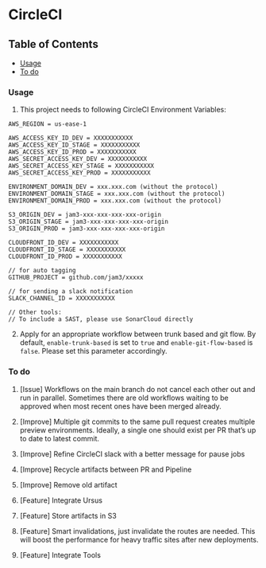 # CircleCI

## Table of Contents

- [Usage](#usage)
- [To do](#to-do)

### Usage

1. This project needs to following CircleCI Environment Variables:

```
AWS_REGION = us-ease-1

AWS_ACCESS_KEY_ID_DEV = XXXXXXXXXXX
AWS_ACCESS_KEY_ID_STAGE = XXXXXXXXXXX
AWS_ACCESS_KEY_ID_PROD = XXXXXXXXXXX
AWS_SECRET_ACCESS_KEY_DEV = XXXXXXXXXXX
AWS_SECRET_ACCESS_KEY_STAGE = XXXXXXXXXXX
AWS_SECRET_ACCESS_KEY_PROD = XXXXXXXXXXX

ENVIRONMENT_DOMAIN_DEV = xxx.xxx.com (without the protocol)
ENVIRONMENT_DOMAIN_STAGE = xxx.xxx.com (without the protocol)
ENVIRONMENT_DOMAIN_PROD = xxx.xxx.com (without the protocol)

S3_ORIGIN_DEV = jam3-xxx-xxx-xxx-xxx-origin
S3_ORIGIN_STAGE = jam3-xxx-xxx-xxx-xxx-origin
S3_ORIGIN_PROD = jam3-xxx-xxx-xxx-xxx-origin

CLOUDFRONT_ID_DEV = XXXXXXXXXXX
CLOUDFRONT_ID_STAGE = XXXXXXXXXXX
CLOUDFRONT_ID_PROD = XXXXXXXXXXX

// for auto tagging
GITHUB_PROJECT = github.com/jam3/xxxxx

// for sending a slack notification
SLACK_CHANNEL_ID = XXXXXXXXXXX

// Other tools:
// To include a SAST, please use SonarCloud directly
```

2. Apply for an appropriate workflow between trunk based and git flow. By default, `enable-trunk-based` is set to `true` and `enable-git-flow-based` is `false`. Please set this parameter accordingly.

### To do

1. [Issue] Workflows on the main branch do not cancel each other out and run in parallel. Sometimes there are old workflows waiting to be approved when most recent ones have been merged already.

2. [Improve] Multiple git commits to the same pull request creates multiple preview environments. Ideally, a single one should exist per PR that’s up to date to latest commit.

3. [Improve] Refine CircleCI slack with a better message for pause jobs

4. [Improve] Recycle artifacts between PR and Pipeline

5. [Improve] Remove old artifact

6. [Feature] Integrate Ursus

7. [Feature] Store artifacts in S3

8. [Feature] Smart invalidations, just invalidate the routes are needed. This will boost the performance for heavy traffic sites after new deployments.

9. [Feature] Integrate Tools
